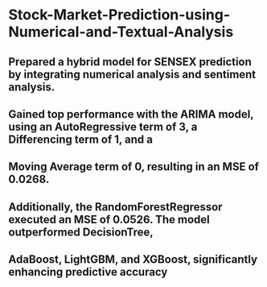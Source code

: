 # Stock-Market-Prediction-using-Numerical-and-Textual-Analysis

## Prepared a hybrid model for SENSEX prediction by integrating numerical analysis and sentiment analysis. 
## Gained top performance with the ARIMA model, using an AutoRegressive term of 3, a Differencing term of 1, and a 
## Moving Average term of 0, resulting in an MSE of 0.0268.  
## Additionally, the RandomForestRegressor executed an MSE of 0.0526. The model outperformed DecisionTree, 
## AdaBoost, LightGBM, and XGBoost, significantly enhancing predictive accuracy 
